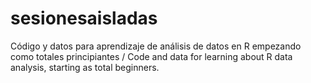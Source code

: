 # sesionesaisladas

Código y datos para aprendizaje de análisis de datos en R empezando como totales principiantes / Code and data for learning about R data analysis, starting as total beginners. 
